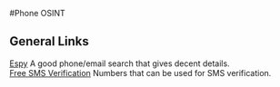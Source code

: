 #Phone OSINT


## General Links
[Espy](https://espysys.com) A good phone/email search that gives decent details. \
[Free SMS Verification](http://freesmsverification.com) Numbers that can be used for SMS verification. 
